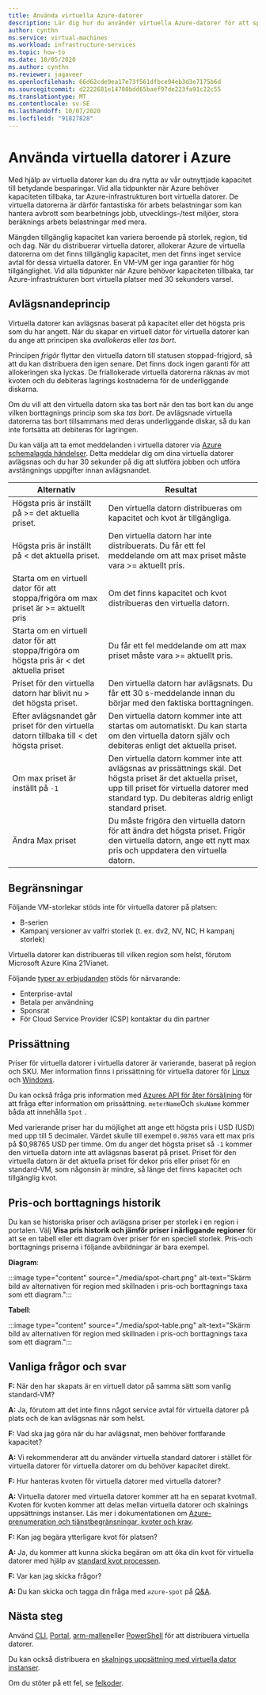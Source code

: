 ```yaml
---
title: Använda virtuella Azure-datorer
description: Lär dig hur du använder virtuella Azure-datorer för att spara pengar.
author: cynthn
ms.service: virtual-machines
ms.workload: infrastructure-services
ms.topic: how-to
ms.date: 10/05/2020
ms.author: cynthn
ms.reviewer: jagaveer
ms.openlocfilehash: 66d62cde9ea17e73f561dfbce94eb3d3e7175b6d
ms.sourcegitcommit: d2222681e14700bdd65baef97de223fa91c22c55
ms.translationtype: MT
ms.contentlocale: sv-SE
ms.lasthandoff: 10/07/2020
ms.locfileid: "91827828"
---
```

# <a name="use-spot-vms-in-azure"></a>Använda virtuella datorer i Azure

Med hjälp av virtuella datorer kan du dra nytta av vår outnyttjade kapacitet till betydande besparingar. Vid alla tidpunkter när Azure behöver kapaciteten tillbaka, tar Azure-infrastrukturen bort virtuella datorer. De virtuella datorerna är därför fantastiska för arbets belastningar som kan hantera avbrott som bearbetnings jobb, utvecklings-/test miljöer, stora beräknings arbets belastningar med mera.

Mängden tillgänglig kapacitet kan variera beroende på storlek, region, tid och dag. När du distribuerar virtuella datorer, allokerar Azure de virtuella datorerna om det finns tillgänglig kapacitet, men det finns inget service avtal för dessa virtuella datorer. En VM-VM ger inga garantier för hög tillgänglighet. Vid alla tidpunkter när Azure behöver kapaciteten tillbaka, tar Azure-infrastrukturen bort virtuella platser med 30 sekunders varsel. 


## <a name="eviction-policy"></a>Avlägsnandeprincip

Virtuella datorer kan avlägsnas baserat på kapacitet eller det högsta pris som du har angett. När du skapar en virtuell dator för virtuella datorer kan du ange att principen ska *avallokeras* eller *tas bort*. 

Principen *frigör* flyttar den virtuella datorn till statusen stoppad-frigjord, så att du kan distribuera den igen senare. Det finns dock ingen garanti för att allokeringen ska lyckas. De friallokerade virtuella datorerna räknas av mot kvoten och du debiteras lagrings kostnaderna för de underliggande diskarna. 

Om du vill att den virtuella datorn ska tas bort när den tas bort kan du ange vilken borttagnings princip som ska *tas bort*. De avlägsnade virtuella datorerna tas bort tillsammans med deras underliggande diskar, så du kan inte fortsätta att debiteras för lagringen. 

Du kan välja att ta emot meddelanden i virtuella datorer via [Azure schemalagda händelser](./linux/scheduled-events.md). Detta meddelar dig om dina virtuella datorer avlägsnas och du har 30 sekunder på dig att slutföra jobben och utföra avstängnings uppgifter innan avlägsnandet. 


| Alternativ | Resultat |
|--------|---------|
| Högsta pris är inställt på >= det aktuella priset. | Den virtuella datorn distribueras om kapacitet och kvot är tillgängliga. |
| Högsta pris är inställt på < det aktuella priset. | Den virtuella datorn har inte distribuerats. Du får ett fel meddelande om att max priset måste vara >= aktuellt pris. |
| Starta om en virtuell dator för att stoppa/frigöra om max priset är >= aktuellt pris | Om det finns kapacitet och kvot distribueras den virtuella datorn. |
| Starta om en virtuell dator för att stoppa/frigöra om högsta pris är < det aktuella priset | Du får ett fel meddelande om att max priset måste vara >= aktuellt pris. | 
| Priset för den virtuella datorn har blivit nu > det högsta priset. | Den virtuella datorn har avlägsnats. Du får ett 30 s-meddelande innan du börjar med den faktiska borttagningen. | 
| Efter avlägsnandet går priset för den virtuella datorn tillbaka till < det högsta priset. | Den virtuella datorn kommer inte att startas om automatiskt. Du kan starta om den virtuella datorn själv och debiteras enligt det aktuella priset. |
| Om max priset är inställt på `-1` | Den virtuella datorn kommer inte att avlägsnas av prissättnings skäl. Det högsta priset är det aktuella priset, upp till priset för virtuella datorer med standard typ. Du debiteras aldrig enligt standard priset.| 
| Ändra Max priset | Du måste frigöra den virtuella datorn för att ändra det högsta priset. Frigör den virtuella datorn, ange ett nytt max pris och uppdatera den virtuella datorn. |


## <a name="limitations"></a>Begränsningar

Följande VM-storlekar stöds inte för virtuella datorer på platsen:
 - B-serien
 - Kampanj versioner av valfri storlek (t. ex. dv2, NV, NC, H kampanj storlek)

Virtuella datorer kan distribueras till vilken region som helst, förutom Microsoft Azure Kina 21Vianet.

<a name="channel"></a>

Följande [typer av erbjudanden](https://azure.microsoft.com/support/legal/offer-details/) stöds för närvarande:

-   Enterprise-avtal
-   Betala per användning
-   Sponsrat
- För Cloud Service Provider (CSP) kontaktar du din partner


## <a name="pricing"></a>Prissättning

Priser för virtuella datorer i virtuella datorer är varierande, baserat på region och SKU. Mer information finns i prissättning för virtuella datorer för [Linux](https://azure.microsoft.com/pricing/details/virtual-machines/linux/) och [Windows](https://azure.microsoft.com/pricing/details/virtual-machines/windows/). 

Du kan också fråga pris information med [Azures API för åter försäljning](/rest/api/cost-management/retail-prices/azure-retail-prices) för att fråga efter information om prissättning. `meterName`Och `skuName` kommer båda att innehålla `Spot` .

Med varierande priser har du möjlighet att ange ett högsta pris i USD (USD) med upp till 5 decimaler. Värdet skulle till exempel `0.98765` vara ett max pris på $0,98765 USD per timme. Om du anger det högsta priset så `-1` kommer den virtuella datorn inte att avlägsnas baserat på priset. Priset för den virtuella datorn är det aktuella priset för dekor pris eller priset för en standard-VM, som någonsin är mindre, så länge det finns kapacitet och tillgänglig kvot.

## <a name="pricing-and-eviction-history"></a>Pris-och borttagnings historik

Du kan se historiska priser och avlägsna priser per storlek i en region i portalen. Välj **Visa pris historik och jämför priser i närliggande regioner** för att se en tabell eller ett diagram över priser för en speciell storlek.  Pris-och borttagnings priserna i följande avbildningar är bara exempel. 

**Diagram**:

:::image type="content" source="./media/spot-chart.png" alt-text="Skärm bild av alternativen för region med skillnaden i pris-och borttagnings taxa som ett diagram.":::

**Tabell**:

:::image type="content" source="./media/spot-table.png" alt-text="Skärm bild av alternativen för region med skillnaden i pris-och borttagnings taxa som ett diagram.":::



##  <a name="frequently-asked-questions"></a>Vanliga frågor och svar

**F:** När den har skapats är en virtuell dator på samma sätt som vanlig standard-VM?

**A:** Ja, förutom att det inte finns något service avtal för virtuella datorer på plats och de kan avlägsnas när som helst.


**F:** Vad ska jag göra när du har avlägsnat, men behöver fortfarande kapacitet?

**A:** Vi rekommenderar att du använder virtuella standard datorer i stället för virtuella datorer för virtuella datorer om du behöver kapacitet direkt.


**F:** Hur hanteras kvoten för virtuella datorer med virtuella datorer?

**A:** Virtuella datorer med virtuella datorer kommer att ha en separat kvotmall. Kvoten för kvoten kommer att delas mellan virtuella datorer och skalnings uppsättnings instanser. Läs mer i dokumentationen om [Azure-prenumeration och tjänstbegränsningar, kvoter och krav](https://docs.microsoft.com/azure/azure-resource-manager/management/azure-subscription-service-limits).


**F:** Kan jag begära ytterligare kvot för platsen?

**A:** Ja, du kommer att kunna skicka begäran om att öka din kvot för virtuella datorer med hjälp av [standard kvot processen](https://docs.microsoft.com/azure/azure-portal/supportability/per-vm-quota-requests).


**F:** Var kan jag skicka frågor?

**A:** Du kan skicka och tagga din fråga med `azure-spot` på [Q&A](https://docs.microsoft.com/answers/topics/azure-spot.html). 

## <a name="next-steps"></a>Nästa steg
Använd [CLI](./linux/spot-cli.md), [Portal](spot-portal.md), [arm-mallen](./linux/spot-template.md)eller [PowerShell](./windows/spot-powershell.md) för att distribuera virtuella datorer.

Du kan också distribuera en [skalnings uppsättning med virtuella dator instanser](../virtual-machine-scale-sets/use-spot.md).

Om du stöter på ett fel, se [felkoder](./error-codes-spot.md?toc=%2fazure%2fvirtual-machines%2flinux%2ftoc.json).
